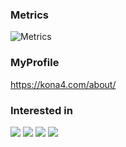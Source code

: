 ### Metrics

![Metrics](https://metrics.lecoq.io/kngy0306?template=classic&base.activity=0&base.community=0&base.repositories=0&base.metadata=0&languages=1&base.indepth=false&languages.limit=8&languages.threshold=0%25&languages.other=false&languages.colors=github&languages.sections=most-used&languages.indepth=false&languages.analysis.timeout=15&languages.categories=markup%2C%20programming&languages.recent.categories=markup%2C%20programming&languages.recent.load=300&languages.recent.days=14&config.timezone=Asia%2FTokyo)

### MyProfile
https://kona4.com/about/

### Interested in

![](https://img.shields.io/badge/-TypeScript-F9DC3E.svg?logo=typescript&style=for-the-badge)
![](https://img.shields.io/badge/Go-994599.svg?logo=go&style=for-the-badge)
![](https://img.shields.io/badge/-Unity-1389FD.svg?logo=unity&style=for-the-badge)
![](https://img.shields.io/badge/PHP-444.svg?logo=php&style=for-the-badge)

<!-- [![Top Langs](https://github-readme-stats.vercel.app/api/top-langs/?username=kngy0306&layout=compact&theme=onedark)](https://github.com/kngy0306/github-readme-stats) -->
